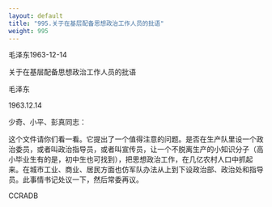 ```yaml
---
layout: default
title: "995.关于在基层配备思想政治工作人员的批语"
weight: 995
---
```


毛泽东1963-12-14

关于在基层配备思想政治工作人员的批语

毛泽东

1963.12.14

少奇、小平、彭真同志：

这个文件请你们看一看。它提出了一个值得注意的问题。是否在生产队里设一个政治委员，或者叫政治指导员，或者叫宣传员，让一个不脱离生产的小知识分子（高小毕业生有的是，初中生也可找到），把思想政治工作，在几亿农村人口中抓起来。在城市工业、商业、居民方面也仿军队办法从上到下设政治部、政治处和指导员。此事情书记处议一下，然后常委再议。

CCRADB

